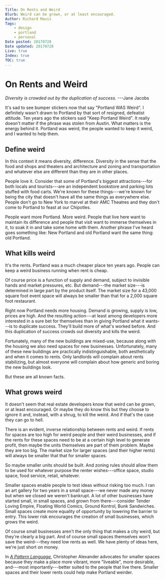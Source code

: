 ```yaml
---
Title: On Rents and Weird
Blurb: Weird can be grown, or at least encouraged.
Author: Richard Mavis
Tags:
    - design
    - portland
    - personal
Date posted: 20170728
Date updated: 20170728
Live: true
Index: true
TOC: true
...
```




# On Rents and Weird

_Diversity is crowded out by the duplication of success._  ---Jane Jacobs

It's sad to see bumper stickers now that say "Portland WAS Weird". I definitely wasn't drawn to Portland by that sort of resigned, defeatist attitude. Ten years ago the stickers said "Keep Portland Weird". It really doesn't matter if the phrase was stolen from Austin. What matters is the energy behind it. Portland was weird, the people wanted to keep it weird, and I wanted to help them.


## Define weird

In this context it means diversity, difference. Diversity in the sense that the food and shops and theaters and architecture and zoning and transportation and whatever else are different than they are in other places.

People love it. Consider that some of Portland's biggest attractions---for both locals and tourists---are an independent bookstore and parking lots stuffed with food carts. We're known for these things---we're known for being the city that doesn't have all the same things as everywhere else. People don't go to New York to marvel at their AMC Theatres and they don't come to Portland to feast at our Chipotles.

People want more Portland. More weird. People that live here want to maintain its difference and people that visit want to immerse themselves in it, to soak it in and take some home with them. Another phrase I've heard goes something like: New Portland and old Portland want the same thing: old Portland.


## What kills weird

It's the rents. Portland was a much cheaper place ten years ago. People can keep a weird business running when rent is cheap.

Of course price is a function of supply and demand, subject to invisible hands and market pressures, etc. But demand---the market size---is determined in large part by the product itself. The market size for a 43,000 square foot event space will always be smaller than that for a 2,000 square foot restaurant.

Right now Portland needs more housing. Demand is growing, supply is low, prices are high. And the resulting action---at least among developers more interested in a sure bet for themselves than in giving Portland what it wants---is to duplicate success. They'll build more of what's worked before. And this duplication of success crowds out diversity and kills the weird.

Fortunately, many of the new buildings are mixed-use, because along with the housing we also need spaces for new businesses. Unfortunately, many of these new buildings are practically indistinguishable, both aesthetically and when it comes to rents. Only landlords will complain about rents stabilizing, but almost everyone will complain about how generic and boring the new buildings look.

But these are all known facts.


## What grows weird

It doesn't seem that real estate developers know that weird can be grown, or at least encouraged. Or maybe they do know this but they choose to ignore it and, instead, with a shrug, to kill the weird. And if that's the case they can go to hell.

There is an evident, inverse relationship between rents and weird. If rents for spaces are too high for weird people and their weird businesses, and if the rents for these spaces need to be at a certain high level to generate profit, then maybe the units themselves are part of them problem. Maybe they are too big. The market size for larger spaces (and their higher rents) will always be smaller that that for smaller spaces.

So maybe smaller units should be built. And zoning rules should allow them to be used for whatever purpose the renter wishes---office space, studio space, food service, retail, whatever.

Smaller spaces enable people to test ideas without risking too much. I ran an art gallery for two years in a small space---we never made any money but when we closed we weren't bankrupt. A lot of other businesses have started small, in small spaces, and grown from there---consider Tender Loving Empire, Floating World Comics, Ground Kontrol, Bunk Sandwiches. Small spaces create more equality of opportunity by lowering the barrier to entry. This lower risk encourages the creation of small businesses, which grows the weird.

Of course small businesses aren't the only thing that makes a city weird, but they're clearly a big part. And of course small spaces themselves won't save the weird---they need low rents as well. We have plenty of ideas here, we're just short on money.

In _[A Pattern Language][apl]_, Christopher Alexander advocates for smaller spaces because they make a place more vibrant, more "liveable", more desirable, and---most importantly---better suited to the people that live there. Smaller spaces and their lower rents could help make Portland weirder.



[apl]: https://en.wikipedia.org/wiki/A_Pattern_Language
